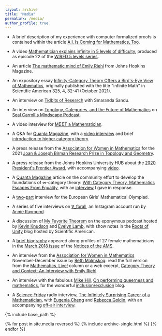 ```yaml
---
layout: archive
title: "Media"
permalink: /media/
author_profile: true
---
```


- A brief description of my experience with computer formalized proofs is contained within the article [A.I. Is Coming for Mathematics, Too](https://www.nytimes.com/2023/07/02/science/ai-mathematics-machine-learning.html).

- A video [Mathematician explains infinity in 5 levels of difficulty](https://youtu.be/Vp570S6Plt8), produced as episode 22 of the [WIRED 5 levels series](https://www.wired.com/video/series/5-levels).

- An article [The mathematic mind of Emily Riehl](https://hub.jhu.edu/magazine/2021/winter/emily-riehl-category-theory/) from Johns Hopkins Magazine.

- An expository essay [Infinity-Category Theory Offers a Bird's-Eye View of Mathematics](https://www.scientificamerican.com/article/infinity-category-theory-offers-a-birds-eye-view-of-mathematics/), originally published with the title "Infinite Math" in Scientific American 325, 4, 32-41 (October 2021).

- An interview on [Tidbits of Research](https://tidbitsofresearch.podbean.com/e/episode-14-emily-riehl/) with Smaranda Sandu.

- An interview on [Topology, Categories, and the Future of Mathematics](https://www.preposterousuniverse.com/podcast/2021/05/10/146-emily-riehl-on-topology-categories-and-the-future-of-mathematics/) on [Seal Carroll's Mindscape Podcast](https://www.preposterousuniverse.com/podcast/).

- A video interview for [ΜΣΣΤ a Mathematician](https://youtu.be/eU6dIdJtjNI).

- A Q&amp;A for [Quanta Magazine](https://www.quantamagazine.org/emily-riehl-conducts-the-mathematical-orchestra-from-the-middle-20200902/), with a [video interview](https://youtu.be/qZzSFp0LDUQ) and brief [introduction to higher category theory](https://youtu.be/QpDTcefoWEQ).

- A press release from the [Association for Women in Mathematics](href=https://awm-math.org/) for the 2021 [Joan &amp; Joseph Birman Research Prize in Topology and Geometry](https://emilyriehl.github.io/files/Birman.pdf).

- A press release from the Johns Hopkins University HUB about the [2020 President's Frontier Award](https://hub.jhu.edu/2020/01/16/emily-riehl-mathematics-frontier-award-999-em1-art1-dtd-news/), with accompanying [video](https://youtu.be/hCh8Lr5z7YM).

- A [Quanta Magazine](https://www.quantamagazine.org/) article on the community effort to develop the foundations of &infin;-category theory: [With Category Theory, Mathematics Escapes From Equality](https://www.quantamagazine.org/with-category-theory-mathematics-escapes-from-equality-20191010/), with an [interview](https://www.ams.org/news?news_id=5594&expand=1) I gave in response.

- A [two](https://egmo2020.nl/2019/09/11/emily-riehl-pt-1/)-[part](href=https://egmo2020.nl/2019/09/18/emily-riehl-pt-2/) interview for the European Girls' Mathematical Olympiad.

- A series of five interviews on [&forall;\_forall](https://www.instagram.com/p/BvwAwzYh4N-/?utm_source=ig_web_copy_link), an Instagram account run by [Annie Raymond](http://people.math.umass.edu/~raymond/).

- A discussion of [My Favorite Theorem](https://kpknudson.com/my-favorite-theorem/2018/5/21/episode-19-emily-riehl) on the eponymous podcast hosted by [Kevin Knudson](https://kpknudson.com) and [Evelyn Lamb](http://www.evelynjlamb.com/about-me/), with show notes in the [Roots of Unity](https://blogs.scientificamerican.com/roots-of-unity/emily-riehls-favorite-theorem/) blog hosted by Scientific American.

- A [brief biography](https://emilyriehl.github.io/files/notices-women.pdf) appeared along profiles of 27 female mathematicians in the [March 2018 issue](http://www.ams.org/journals/notices/201803/rnoti-p248.pdf) of the [Notices of the AMS](http://www.ams.org/cgi-bin/notices/nxg.pl).

- An interview from the [Association for Women in Mathematics](https://awm-math.org/) November-December issue by [Beth Malmskog](https://malmskog.wordpress.com/about/): read the full version from the [Mathematics, Live!](https://emilyriehl.github.io/files/AWM-interview.pdf) column or a web excerpt, [Category Theory and Context: An Interview with Emily Riehl](https://blogs.ams.org/phdplus/2017/08/19/category-theory-and-context-an-interview-with-emily-riehl/).

- An interview with the fabulous [Mike Hill](https://www.math.ucla.edu/~mikehill/), [On performing queerness and mathematics](https://blogs.ams.org/inclusionexclusion/2017/10/09/on-performing-queerness-and-mathematics-emily-riehl-interviews-mike-hill/), for the wonderful [inclusion/exclusion](https://blogs.ams.org/inclusionexclusion/) blog.

- A [Science Friday](https://www.sciencefriday.com) radio interview, [The Infinitely Surprising Career of a Mathematician](https://www.sciencefriday.com/segments/the-infinitely-surprising-career-of-a-mathematician/), with [Eugenia Cheng](http://eugeniacheng.com/) and [Rebecca Goldin](http://math.gmu.edu/~rgoldin/), with an accompanying [off-air interview](https://www.sciencefriday.com/articles/women-taking-math-next-dimension/).

{% include base_path %}

{% for post in site.media reversed %}
{% include archive-single.html %}
{% endfor %}
